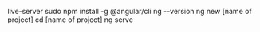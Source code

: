 live-server
sudo npm install -g @angular/cli
ng --version
ng new [name of project]
cd [name of project]
ng serve

